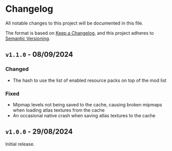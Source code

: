 # Changelog

All notable changes to this project will be documented in this file.

The format is based on [Keep a Changelog](https://keepachangelog.com/en/1.0.0/),
and this project adheres to [Semantic Versioning](https://semver.org/spec/v2.0.0.html).

## `v1.1.0` - 08/09/2024

### Changed

- The hash to use the list of enabled resource packs on top of the mod list

### Fixed

- Mipmap levels not being saved to the cache, causing broken mipmaps when loading atlas textures from the cache
- An occasional native crash when saving atlas textures to the cache

## `v1.0.0` - 29/08/2024

Initial release.
